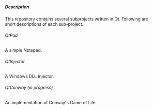 
##### Description

This repository contains several subprojects written in Qt. Following are short descriptions of each sub-project.

###### QtPad

A simple Notepad.

###### QtInjector

A Windows DLL Injector.

###### QtConway (in progress)

An implementation of Conway's Game of Life.
